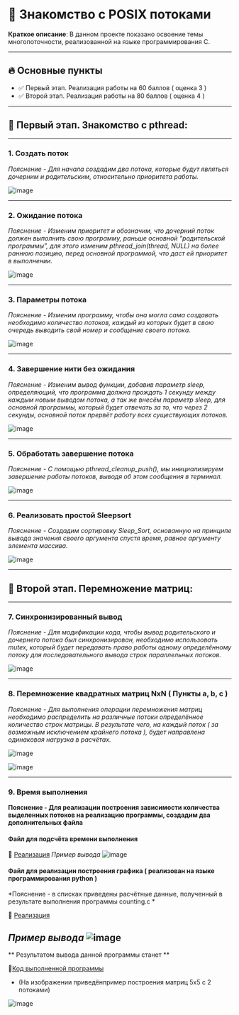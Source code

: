 # 🚀 Знакомство с POSIX потоками

**Краткое описание**: В данном проекте показано освоение темы многопоточности, реализованной на языке программирования C.

---

## 🔥 Основные пункты 
- ✅ Первый этап. Реализация работы на 60 баллов ( оценка 3 )
- ✅ Второй этап. Реализация работы на 80 баллов ( оценка 4 )

---

## 📙 Первый этап. Знакомство с pthread:
---

### 1.	Создать поток
*Пояснение - Для начала создадим два потока, которые будут являться дочерним и родительским, относительно приоритета работы.*


![image](https://github.com/user-attachments/assets/4822e4a1-58f6-4f9c-b323-a3ddbe10ab14)

---

### 2.	Ожидание потока
*Пояснение - Изменим приоритет и обозначим, что дочерний поток должен выполнить свою программу, раньше основной “родительской программы”, для этого изменим pthread_join(thread, NULL) на более раннюю позицию, перед основной программой, что даст ей приоритет в выполнении.*


![image](https://github.com/user-attachments/assets/3f56d781-3127-4126-9931-8cc53f941028)

---

### 3.	Параметры потока
*Пояснение - Изменим программу, чтобы она могла сама создавать необходимо количество потоков, каждый из которых будет в свою очередь выводить свой номер и сообщение своего потока.*


![image](https://github.com/user-attachments/assets/6a578fbe-cef2-490d-b490-7352819a4c39)

---

### 4.	Завершение нити без ожидания
*Пояснение - Изменим вывод функции,  добавив параметр sleep, определяющий, что программа должна прождать 1 секунду между каждым новым выводом потока, а так же внесём параметр sleep, для основной программы, который будет отвечать за то, что через 2 секунды, основной поток прервёт работу всех существующих потоков.*


![image](https://github.com/user-attachments/assets/50dd0c72-310d-445e-938e-d039c1c0f2e6)

---

### 5.	Обработать завершение потока
*Пояснение - С помощью pthread_cleanup_push(), мы инициализируем завершение работы потоков, выводя об этом сообщения в терминал.*


![image](https://github.com/user-attachments/assets/15df5edf-27e8-4c85-8421-df52b51965f2)

---

### 6.	Реализовать простой Sleepsort
*Пояснение - Создадим сортировку Sleep_Sort, основанную на принципе вывода значения своего аргумента спустя время, равное аргументу элемента массива.*


![image](https://github.com/user-attachments/assets/cc11821c-8f83-42d7-9aa5-6514596f601c)

---

## 📘 Второй этап. Перемножение матриц:
---

### 7.	Синхронизированный вывод
*Пояснение - Для модификации кода, чтобы вывод родительского и дочернего потока был синхронизирован, необходимо использовать mutex, который будет передавать право работы одному определённому потоку для последовательного вывода строк параллельных потоков.*


![image](https://github.com/user-attachments/assets/2665f643-af06-4b43-a326-8633bed51724)

---

### 8.	Перемножение квадратных матриц NxN ( Пункты a, b, c )
*Пояснение - Для выполнения операции перемножения матриц необходимо распределить на различные потоки определённое количество строк матрицы. В результате чего, на каждый поток ( за возможным исключением крайнего потока ), будет направлена одинаковая нагрузка в расчётах.*

![image](https://github.com/user-attachments/assets/6aa0b807-09ef-4c9e-a0be-dc55bb930427)

![image](https://github.com/user-attachments/assets/1b8a9aa3-5df7-42a2-86e7-1ee424c42514)

---

### 9.	Время выполнения
**Пояснение - Для реализации построения зависимости количества выделенных потоков на реализацию программы, создадим два дополнительных файла**

#### Файл для подсчёта времени выполнения

📌 [Реализация](/pthread/counting.c)
*Пример вывода*
![image](https://github.com/user-attachments/assets/1d824f98-8d6b-48bd-9122-2955cec4eca9)


#### Файл для реализации построения графика ( реализован на языке программирования python )
*Пояснение - в списках приведены расчётные данные, полученный в результате выполнения программы counting.c *

📌 [Реализация](/pthread/graph.py)

*Пример вывода*
![image](https://github.com/user-attachments/assets/18e5b538-3e2d-4a8b-a07f-55bf9632bdcd)
---
** Результатом вывода данной программы станет **

📌[Код выполненной программы](/pthread/pthreads.c)

* (На изображении приведёнпример построения матриц 5x5 с 2 потоками)


![image](https://github.com/user-attachments/assets/5ab19c2a-b2c1-4edd-8da3-0faa72c30c75)











